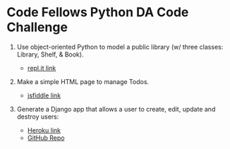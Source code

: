 # Code Fellows Python DA Code Challenge

1.  Use object-oriented Python to model a public library
    (w/ three classes: Library, Shelf, & Book).
    * [repl.it link](http://repl.it/pC3/2)
    
2.  Make a simple HTML page to manage Todos.
    * [jsfiddle link](http://jsfiddle.net)

3.  Generate a Django app that allows a user to create, edit, update and destroy users:
    * [Heroku link](https://herokuapp.com)
    * [GitHub Repo](https://github.com)
